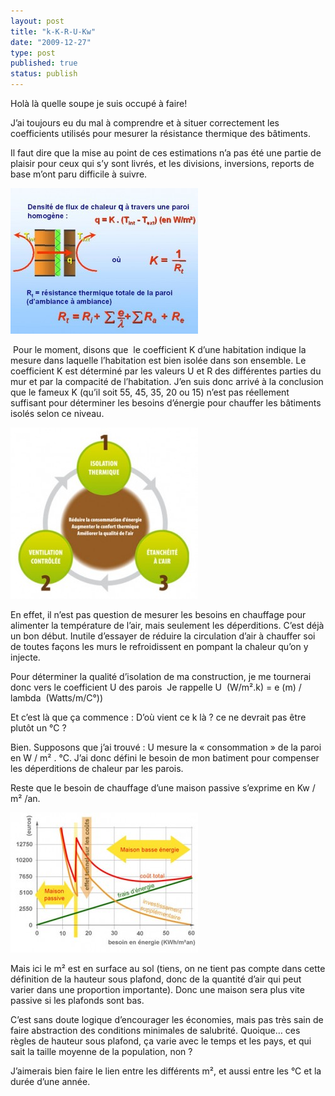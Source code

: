 ```yaml
---
layout: post
title: "k-K-R-U-Kw"
date: "2009-12-27"
type: post
published: true
status: publish
---
```


Holà là quelle soupe je suis occupé à faire!

J’ai toujours eu du mal à comprendre et à situer correctement les coefficients utilisés pour mesurer la résistance thermique des bâtiments.

Il faut dire que la mise au point de ces estimations n’a pas été une partie de plaisir pour ceux qui s’y sont livrés, et les divisions, inversions, reports de base m’ont paru difficile à suivre.

[![Savant n'est-il pas? mais c'est pas de moi...](/images/2009/12/formule_resistance_thermique-300x233.jpg "formule_resistance_thermique")](/images/2009/12/formule_resistance_thermique.jpg)

 Pour le moment, disons que  le coefficient K d’une habitation indique la mesure dans laquelle l’habitation est bien isolée dans son ensemble. Le coefficient K est déterminé par les valeurs U et R des différentes parties du mur et par la compacité de l’habitation. J’en suis donc arrivé à la conclusion que le fameux K (qu’il soit 55, 45, 35, 20 ou 15) n’est pas réellement suffisant pour déterminer les besoins d’énergie pour chauffer les bâtiments isolés selon ce niveau.

[![C'est ceci qui fait la maison passive](/images/2009/12/La-Maison-Passive-1-300x274.jpg "La-Maison-Passive-1")](/images/2009/12/La-Maison-Passive-1.jpg)

En effet, il n’est pas question de mesurer les besoins en chauffage pour alimenter la température de l’air, mais seulement les déperditions. C’est déjà un bon début. Inutile d’essayer de réduire la circulation d’air à chauffer soi de toutes façons les murs le refroidissent en pompant la chaleur qu’on y injecte.

Pour déterminer la qualité d’isolation de ma construction, je me tournerai donc vers le coefficient U des parois  Je rappelle U  (W/m².k) = e (m) / lambda  (Watts/m/C°))

Et c’est là que ça commence : D’où vient ce k là ? ce ne devrait pas être plutôt un °C ?

Bien. Supposons que j’ai trouvé : U mesure la « consommation » de la paroi en W / m² . °C. J’ai donc défini le besoin de mon batiment pour compenser les déperditions de chaleur par les parois.

Reste que le besoin de chauffage d’une maison passive s’exprime en Kw / m² /an.

[![](/images/2009/12/graphique-rentabilite-passif-bbc-300x224.jpg "graphique-rentabilite-passif-bbc")](/images/2009/12/graphique-rentabilite-passif-bbc.jpg)

Mais ici le m² est en surface au sol (tiens, on ne tient pas compte dans cette définition de la hauteur sous plafond, donc de la quantité d’air qui peut varier dans une proportion importante). Donc une maison sera plus vite passive si les plafonds sont bas.

C’est sans doute logique d’encourager les économies, mais pas très sain de faire abstraction des conditions minimales de salubrité. Quoique… ces règles de hauteur sous plafond, ça varie avec le temps et les pays, et qui sait la taille moyenne de la population, non ?

J’aimerais bien faire le lien entre les différents m², et aussi entre les °C et la durée d’une année.

[](/images/2009/12/formule_resistance_thermique.jpg)
